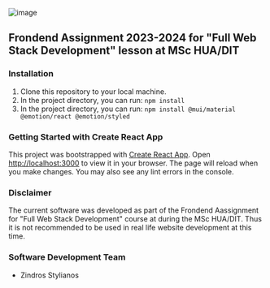 ![image](https://github.com/Stelioz/dit170-front-assignment/assets/87001167/a4a58216-4fa2-488d-a7c0-5e96a516f0cb)

## Frondend Assignment 2023-2024 for "Full Web Stack Development" lesson at MSc HUA/DIT

### Installation
1) Clone this repository to your local machine.
2) In the project directory, you can run: `npm install`
3) In the project directory, you can run: `npm install @mui/material @emotion/react @emotion/styled`


### Getting Started with Create React App
This project was bootstrapped with [Create React App](https://github.com/facebook/create-react-app). Open [http://localhost:3000](http://localhost:3000) to view it in your browser. The page will reload when you make changes. You may also see any lint errors in the console.

### Disclaimer
The current software was developed as part of the Frondend Aassignment for "Full Web Stack Development" course at during the MSc HUA/DIT. Thus it is not recommended to be used in real life website development at this time.

### Software Development Team
* Zindros Stylianos